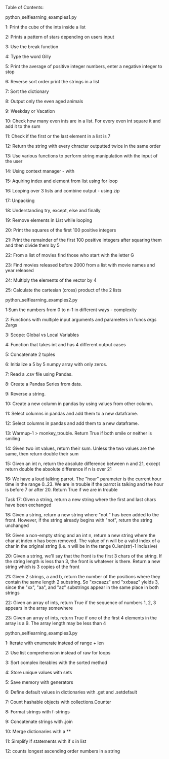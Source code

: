 Table of Contents: 

python_selflearning_examples1.py 

1: Print the cube of the ints inside a list
  
2: Prints a pattern of stars depending on users input

3: Use the break function

4: Type the word Gilly  

5: Print the average of positive integer numbers, enter a negative integer to stop  

6: Reverse sort order print the strings in a list 

7: Sort the dictionary  

8: Output only the even aged animals  

9: Weekday or Vacation  

10: Check how many even ints are in a list. For every even int square it and add it to the sum  

11: Check if the first or the last element in a list is 7  

12: Return the string with every chracter outputted twice in the same order  

13: Use various functions to perform string manipulation with the input of the user
 
14: Using context manager - with  

15: Aquiring index and element from list using for loop  

16: Looping over 3 lists and combine output - using zip  

17: Unpacking  

18: Understanding try, except, else and finally  

19: Remove elements in List while looping

20: Print the squares of the first 100 positive integers

21: Print the remainder of the first 100 positive integers after squaring them and then
divide them by 5

22: From a list of movies find those who start with the letter G

23: Find movies released before 2000 from a list with movie names and year released

24: Multiply the elements of the vector by 4

25: Calculate the cartesian (cross) product of the 2 lists



python_selflearning_examples2.py 

1:Sum the numbers from 0 to n-1 in different ways - complexity  

2: Functions with multiple input arguments and parameters in funcs *args 2*args  

3: Scope: Global vs Local Variables   

4: Function that takes int and has 4 different output cases

5: Concatenate 2 tuples

6: Initialize a 5 by 5 numpy array with only zeros.

7: Read a .csv file using Pandas.

8: Create a Pandas Series from data.

9: Reverse a string.

10: Create a new column in pandas by using values from other column.

11: Select columns in pandas and add them to a new dataframe.

12: Select columns in pandas and add them to a new dataframe.

13: Warmup-1 > monkey_trouble. Return True if both smile or neither is smiling

14: Given two int values, return their sum. Unless the two values are the same, then return double their sum

15: Given an int n, return the absolute difference between n and 21, except return double the absolute difference if n is over 21

16: We have a loud talking parrot. The "hour" parameter is the current hour time in the range 0..23. 
We are in trouble if the parrot is talking and the hour is before 7 or after 20. Return True if we are in trouble

Task 17: Given a string, return a new string where the first and last chars have been exchanged
  
18: Given a string, return a new string where "not " has been added to the front. 
However, if the string already begins with "not", return the string unchanged

19: Given a non-empty string and an int n, return a new string where the char at index n has been removed. 
The value of n will be a valid index of a char in the original string (i.e. n will be in the range 0..len(str)-1 inclusive)

20: Given a string, we'll say that the front is the first 3 chars of the string. 
If the string length is less than 3, the front is whatever is there. Return a new string which is 3 copies of the front

21: Given 2 strings, a and b, return the number of the positions where they contain the same length 2 substring. 
So "xxcaazz" and "xxbaaz" yields 3, since the "xx", "aa", and "az" substrings appear in the same place in both strings

22: Given an array of ints, return True if the sequence of numbers 1, 2, 3 appears in the array somewhere

23: Given an array of ints, return True if one of the first 4 elements in the array is a 9. 
The array length may be less than 4



python_selflearning_examples3.py 

1: Iterate with enumerate instead of range + len

2: Use list comprehension instead  of raw for loops

3: Sort complex iterables with the sorted method

4: Store unique values with sets

5: Save memory with generators 

6: Define default values in dictionaries with .get and .setdefault

7: Count hashable objects with collections.Counter

8: Format strings with f-strings

9: Concatenate strings with .join

10: Merge dictionaries with a **

11: Simplify if statements with if x in list 

12: counts longest ascending order numbers in a string
